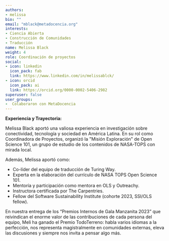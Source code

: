 ```yaml
---
authors:
- melissa
bio: ""
email: "mblack@metadocencia.org"
interests:
- Ciencia Abierta
- Construcción de Comunidades
- Traducción
name: Melissa Black
weight: 4
role: Coordinación de proyectos
social:
- icon: linkedin
  icon_pack: fab
  link: https://www.linkedin.com/in/melissablck/
- icon: orcid
  icon_pack: ai
  link: https://orcid.org/0000-0002-5406-2982
superuser: false
user_groups:
-  Colaboraron con MetaDocencia
---
```


**Experiencia y Trayectoria:**

Melissa Black aportó una valiosa experiencia en investigación sobre conectividad, tecnología y sociedad en América Latina. 
En su rol como Coordinadora de Proyectos, organizó la "Misión Exploración" de Open Science 101, un grupo de estudio de los contenidos de NASA-TOPS con mirada local.

Además, Melissa aportó como:

- Co-líder del equipo de traducción de Turing Way.
- Experta en la elaboración del currículo de NASA TOPS Open Science 101.
- Mentoría y participación como mentora en OLS y Outreachy.
- Instructora certificada por The Carpentries.
- Fellow del Software Sustainability Institute (cohorte 2023, SSI/OLS fellow).

En nuestra entrega de los “Premios Internos de Gala Manzanita 2023” que reivindican el enorme valor de las contribuciones de cada persona del equipo, Meli ha ganado el Premio TodoTerreno: habla varios idiomas a la perfección, nos representa magistralmente en comunidades externas, eleva las discusiones y siempre nos invita a pensar algo más.


